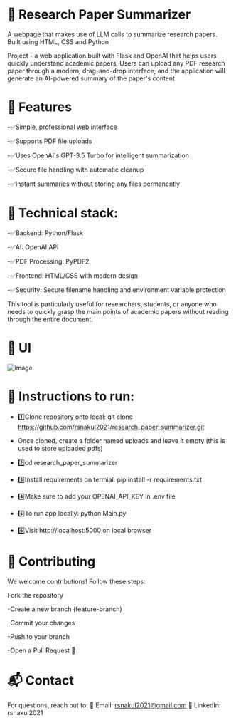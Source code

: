 # 🚀 Research Paper Summarizer
A webpage that makes use of LLM calls to summarize research papers. Built using HTML, CSS and Python

Project - a web application built with Flask and OpenAI that helps users quickly understand academic papers. Users can upload any PDF research paper through a modern, drag-and-drop interface, and the application will generate an AI-powered summary of the paper's content.
# 📌 Features

-✅Simple, professional web interface

-✅Supports PDF file uploads

-✅Uses OpenAI's GPT-3.5 Turbo for intelligent summarization

-✅Secure file handling with automatic cleanup

-✅Instant summaries without storing any files permanently

# 📌 Technical stack:
-✅Backend: Python/Flask

-✅AI: OpenAI API

-✅PDF Processing: PyPDF2

-✅Frontend: HTML/CSS with modern design

-✅Security: Secure filename handling and environment variable protection

This tool is particularly useful for researchers, students, or anyone who needs to quickly grasp the main points of academic papers without reading through the entire document.

# 📌 UI
![image](https://github.com/user-attachments/assets/7120d80a-eeb5-4532-aa7d-9edbdc71a05a)

# 📌 Instructions to run:

- 1️⃣Clone repository onto local: git clone https://github.com/rsnakul2021/research_paper_summarizer.git

- Once cloned, create a folder named uploads and leave it empty (this is used to store uploaded pdfs)
  
- 2️⃣cd research_paper_summarizer
  
- 3️⃣Install requirements on termial: pip install -r requirements.txt

- 4️⃣Make sure to add your OPENAI_API_KEY in .env file

- 5️⃣To run app locally: python Main.py

- 6️⃣Visit http://localhost:5000 on local browser

# 🤝 Contributing

We welcome contributions! Follow these steps:

Fork the repository

-Create a new branch (feature-branch)

-Commit your changes

-Push to your branch

-Open a Pull Request 🎉

# 📬 Contact

For questions, reach out to:
📧 Email: rsnakul2021@gmail.com
💼 LinkedIn: rsnakul2021
